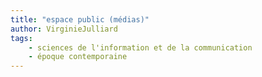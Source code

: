```yaml
---
title: "espace public (médias)"
author: VirginieJulliard
tags:
    - sciences de l'information et de la communication
    - époque contemporaine
---
```

